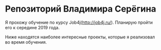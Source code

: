 # Репозиторий Владимира Серёгина

Я прохожу обучение по курсу Job4j(http://job4j.ru/). Планирую пройти его к середине 2019 года.

Ниже находятся наиболее интересные проекты, которые я реализовал во время обучения.
